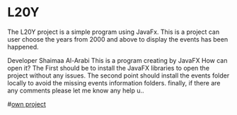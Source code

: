 # L20Y

The L20Y project is a simple program using JavaFx. This is a project can user choose the years from 2000 and above to display the events has been happened.

Developer Shaimaa Al-Arabi
This is a program creating by JavaFX
How can open it?
The First should be to install the JavaFX libraries to open the project without any issues.
The second point should install the events folder locally to avoid the missing events information folders.
finally, if there are any comments please let me know any help u..

#[own project](https://github.com/shaimaaAlArabia)
